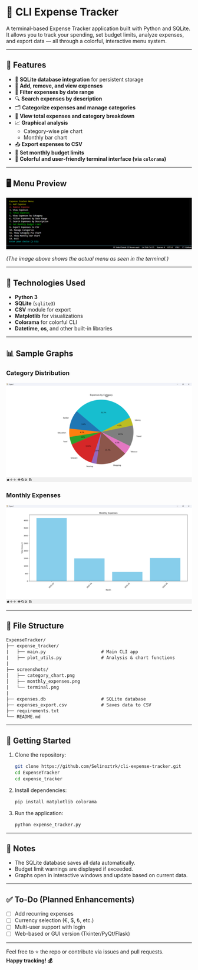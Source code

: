 # 💸 CLI Expense Tracker

A terminal-based Expense Tracker application built with Python and SQLite. It allows you to track your spending, set budget limits, analyze expenses, and export data — all through a colorful, interactive menu system.

---

## 📌 Features

- 💾 **SQLite database integration** for persistent storage
- 🧾 **Add, remove, and view expenses**  
- 📅 **Filter expenses by date range**  
- 🔍 **Search expenses by description**  
- 🗂️ **Categorize expenses and manage categories**  
- 🧮 **View total expenses and category breakdown**  
- 📈 **Graphical analysis**  
  - Category-wise pie chart  
  - Monthly bar chart  
- 📤 **Export expenses to CSV**  
- 🎯 **Set monthly budget limits**  
- 🎨 **Colorful and user-friendly terminal interface (via `colorama`)**

---

## 🖥️ Menu Preview

![Expense Tracker Menu](screenshots/terminal.png)

*(The image above shows the actual menu as seen in the terminal.)*

---

## 🧱 Technologies Used

- **Python 3**
- **SQLite** (`sqlite3`)
- **CSV** module for export
- **Matplotlib** for visualizations
- **Colorama** for colorful CLI
- **Datetime**, **os**, and other built-in libraries

---

## 📊 Sample Graphs

### Category Distribution

![Category Pie Chart](screenshots/category_chart.png)

### Monthly Expenses

![Monthly Bar Chart](screenshots/monthly_expenses.png)

---

## 📂 File Structure

```
ExpenseTracker/
├── expense_tracker/
|   ├── main.py                     # Main CLI app
|   ├── plot_utils.py               # Analysis & chart functions
|
├── screenshots/
│   ├── category_chart.png
│   ├── monthly_expenses.png
|   └── terminal.png
|
├── expenses.db                     # SQLite database
├── expenses_export.csv             # Saves data to CSV
├── requirements.txt
└── README.md
```

---

## 🚀 Getting Started

1. Clone the repository:
   ```bash
   git clone https://github.com/Selinoztrk/cli-expense-tracker.git
   cd ExpenseTracker
   cd expense_tracker
   ```

2. Install dependencies:
   ```bash
   pip install matplotlib colorama
   ```

3. Run the application:
   ```bash
   python expense_tracker.py
   ```

---

## 📝 Notes

- The SQLite database saves all data automatically.
- Budget limit warnings are displayed if exceeded.
- Graphs open in interactive windows and update based on current data.

---

## ✅ To-Do (Planned Enhancements)

- [ ] Add recurring expenses
- [ ] Currency selection (€, $, ₺, etc.)
- [ ] Multi-user support with login
- [ ] Web-based or GUI version (Tkinter/PyQt/Flask)

---

Feel free to ⭐ the repo or contribute via issues and pull requests.  
**Happy tracking! 💰**